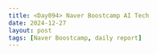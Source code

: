 ```yaml
---
title: <Day094> Naver Boostcamp AI Tech
date: 2024-12-27
layout: post
tags: [Naver Boostcamp, daily report]
---
```

